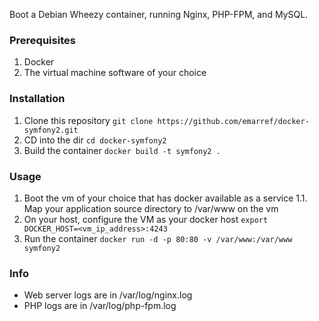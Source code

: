 Boot a Debian Wheezy container, running Nginx, PHP-FPM, and MySQL.

### Prerequisites

1. Docker
2. The virtual machine software of your choice

### Installation

1. Clone this repository `git clone https://github.com/emarref/docker-symfony2.git`
2. CD into the dir `cd docker-symfony2`
3. Build the container `docker build -t symfony2 .`

### Usage

1. Boot the vm of your choice that has docker available as a service
    1.1. Map your application source directory to /var/www on the vm
2. On your host, configure the VM as your docker host `export DOCKER_HOST=<vm_ip_address>:4243`
3. Run the container `docker run -d -p 80:80 -v /var/www:/var/www symfony2`

### Info

- Web server logs are in /var/log/nginx.log
- PHP logs are in /var/log/php-fpm.log

